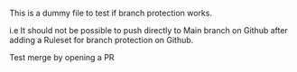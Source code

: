 This is a dummy file to test if branch protection works.

i.e It should not be possible to push directly to Main branch on Github after adding a Ruleset for branch protection on Github.

Test merge by opening a PR